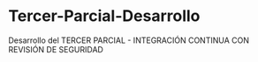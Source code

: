 # Tercer-Parcial-Desarrollo
Desarrollo del TERCER PARCIAL - INTEGRACIÓN CONTINUA CON REVISIÓN DE SEGURIDAD
